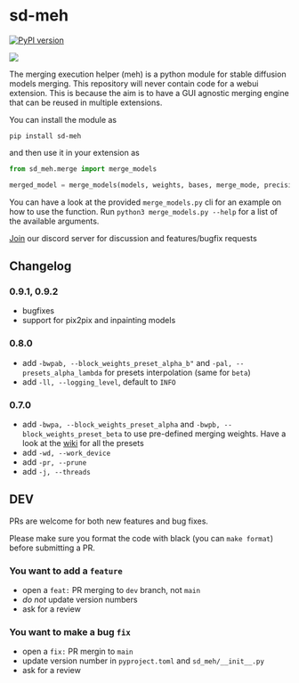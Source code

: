 # sd-meh

[![PyPI version](https://badge.fury.io/py/sd-meh.svg)](https://badge.fury.io/py/sd-meh)

[![](https://dcbadge.vercel.app/api/server/EZJuBfNVHh)](https://discord.gg/EZJuBfNVHh)


The merging execution helper (meh) is a python module for stable diffusion models merging.
This repository will never contain code for a webui extension.
This is because the aim is to have a GUI agnostic merging engine that can be reused in multiple extensions. 

You can install the module as

```
pip install sd-meh
```

and then use it in your extension as

```python
from sd_meh.merge import merge_models

merged_model = merge_models(models, weights, bases, merge_mode, precision)
```

You can have a look at the provided `merge_models.py` cli for an example on how to use the function. Run `python3 merge_models.py --help` for a list of the available arguments.

[Join](https://discord.gg/EZJuBfNVHh) our discord server for discussion and features/bugfix requests

## Changelog

### 0.9.1, 0.9.2
- bugfixes
- support for pix2pix and inpainting models

### 0.8.0
- add `-bwpab, --block_weights_preset_alpha_b"` and `-pal, --presets_alpha_lambda` for presets interpolation (same for `beta`)
- add `-ll, --logging_level`, default to `INFO`

### 0.7.0
- add `-bwpa, --block_weights_preset_alpha` and `-bwpb, --block_weights_preset_beta` to use pre-defined merging weights. Have a look at the [wiki](https://github.com/s1dlx/meh/wiki/Presets) for all the presets
- add `-wd, --work_device`
- add `-pr, --prune`
- add `-j, --threads`


## DEV

PRs are welcome for both new features and bug fixes. 

Please make sure you format the code with black (you can `make format`) before submitting a PR.

### You want to add a `feature`

- open a `feat:` PR merging to `dev` branch, not `main`
- *do not* update version numbers
- ask for a review

### You want to make a bug `fix`

- open a `fix:` PR mergin to `main`
- update version number in `pyproject.toml` and `sd_meh/__init__.py`
- ask for a review
